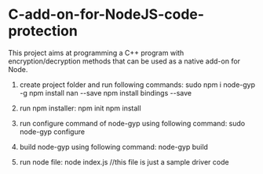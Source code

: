 # C-add-on-for-NodeJS-code-protection
This project aims at programming a C++ program with encryption/decryption methods that can be used as a native add-on for Node.

1) create project folder and run following commands:
sudo npm i node-gyp -g
npm install nan --save
npm install bindings --save

2) run npm installer:
npm init
npm install

3) run configure command of node-gyp using following command:
sudo node-gyp configure

4) build node-gyp using following command:
node-gyp build

5) run node file:
node index.js //this file is just a sample driver code

